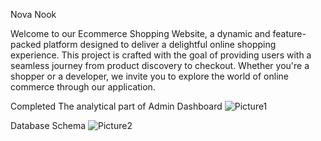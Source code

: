 Nova Nook 


Welcome to our Ecommerce Shopping Website, a dynamic and feature-packed platform designed to deliver a delightful online shopping experience. This project is crafted with the goal of providing users with a seamless journey from product discovery to checkout. Whether you're a shopper or a developer, we invite you to explore the world of online commerce through our application.


Completed The analytical part of Admin Dashboard
![Picture1](https://github.com/user-attachments/assets/41b5c3c8-f1f6-4fbc-bf97-65ba43ce7ee9)

Database Schema
![Picture2](https://github.com/user-attachments/assets/545df394-311c-455b-9422-28353e6c6435)


